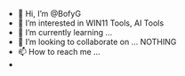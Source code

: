 - 👋 Hi, I’m @BofyG
- 👀 I’m interested in WIN11 Tools, AI Tools
- 🌱 I’m currently learning ...
- 💞️ I’m looking to collaborate on ... NOTHING
- 📫 How to reach me ...
- 
<!---
BofyG/BofyG is a ✨ special ✨ repository because its `README.md` (this file) appears on your GitHub profile.
You can click the Preview link to take a look at your changes.
--->
